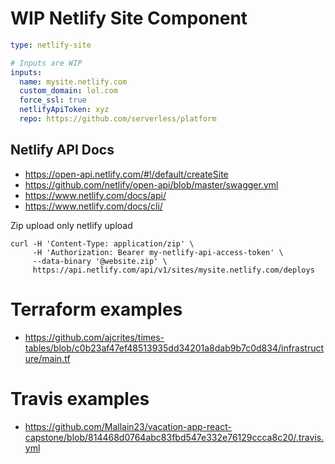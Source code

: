 # WIP Netlify Site Component

```yml
type: netlify-site

# Inputs are WIP
inputs:
  name: mysite.netlify.com
  custom_domain: lol.com
  force_ssl: true
  netlifyApiToken: xyz
  repo: https://github.com/serverless/platform

```

## Netlify API Docs

- https://open-api.netlify.com/#!/default/createSite
- https://github.com/netlify/open-api/blob/master/swagger.yml
- https://www.netlify.com/docs/api/
- https://www.netlify.com/docs/cli/

Zip upload only netlify upload

```
curl -H 'Content-Type: application/zip' \
     -H 'Authorization: Bearer my-netlify-api-access-token' \
     --data-binary '@website.zip' \
     https://api.netlify.com/api/v1/sites/mysite.netlify.com/deploys
```

# Terraform examples

- https://github.com/ajcrites/times-tables/blob/c0b23af47ef48513935dd34201a8dab9b7c0d834/infrastructure/main.tf

# Travis examples

- https://github.com/Mallain23/vacation-app-react-capstone/blob/814468d0764abc83fbd547e332e76129ccca8c20/.travis.yml
